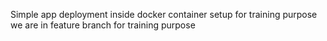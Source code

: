 
Simple app deployment inside docker container setup for training purpose 
we are in feature branch for training purpose 

